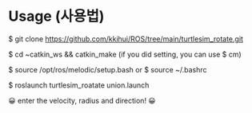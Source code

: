 # Usage (사용법)

$ git clone https://github.com/kkihui/ROS/tree/main/turtlesim_rotate.git

$ cd ~catkin_ws && catkin_make
(if you did setting, you can use $ cm)

$ source /opt/ros/melodic/setup.bash
or
$ source ~/.bashrc

$ roslaunch turtlesim_roatate union.launch

😀 enter the velocity, radius and direction! 😀

